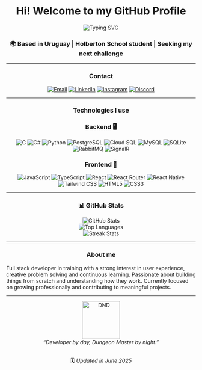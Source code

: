 <h1 align="center">Hi! Welcome to my GitHub Profile</h1>

<div align="center">

![Typing SVG](https://readme-typing-svg.herokuapp.com?font=Fira+Code&size=24&duration=2000&pause=1000&color=00FFC8&center=true&vCenter=true&width=600&lines=%3E+I'm+Franco+Reyes;Full+Stack+Developer+in+training;Python+%7C+C+%7C+C%23+%7C+Typescript+%7C+React)

</div>

<h3 align="center">🌍 Based in Uruguay | Holberton School student | Seeking my next challenge</h3>

---

<h3 align="center">Contact</h3>

<div align="center">

[![Email](https://img.shields.io/badge/Email-e24c4b?style=for-the-badge&logo=gmail&logoColor=white)](mailto:fd.reyes3110@gmail.com)
[![LinkedIn](https://img.shields.io/badge/LinkedIn-0A66C2?style=for-the-badge&logo=linkedin&logoColor=white)](https://www.linkedin.com/in/francoreyesortiz)
[![Instagram](https://img.shields.io/badge/Instagram-E4405F?style=for-the-badge&logo=instagram&logoColor=white)](https://www.instagram.com/reyco_31)
[![Discord](https://img.shields.io/badge/Discord-5865F2?style=for-the-badge&logo=discord&logoColor=white)](https://discord.com/users/426150159336865792)

</div>

---

<h3 align="center">Technologies I use</h3>

<div align="center">

<h3 align="center">Backend 🖥️</h3>

![C](https://img.shields.io/badge/c-%2300599C.svg?style=for-the-badge&logo=c&logoColor=white)
![C#](https://img.shields.io/badge/C%23-68217A?style=for-the-badge&logo=csharp&logoColor=white)
![Python](https://img.shields.io/badge/Python-306998?style=for-the-badge&logo=python&logoColor=white)
![PostgreSQL](https://img.shields.io/badge/PostgreSQL-336791?style=for-the-badge&logo=postgresql&logoColor=white)
![Cloud SQL](https://img.shields.io/badge/Cloud_SQL-4285F4?style=for-the-badge&logo=googlecloud&logoColor=white)
![MySQL](https://img.shields.io/badge/MySQL-00758F?style=for-the-badge&logo=mysql&logoColor=white)
![SQLite](https://img.shields.io/badge/SQLite-003B57?style=for-the-badge&logo=sqlite&logoColor=white)
![RabbitMQ](https://img.shields.io/badge/RabbitMQ-FF6600?style=for-the-badge&logo=rabbitmq&logoColor=white)
![SignalR](https://img.shields.io/badge/SignalR-512BD4?style=for-the-badge&logo=dotnet&logoColor=white)

<h3 align="center">Frontend 🎨</h3>

![JavaScript](https://img.shields.io/badge/JavaScript-F7DF1E?style=for-the-badge&logo=javascript&logoColor=black)
![TypeScript](https://img.shields.io/badge/TypeScript-007ACC?style=for-the-badge&logo=typescript&logoColor=white)
![React](https://img.shields.io/badge/React-20232A?style=for-the-badge&logo=react&logoColor=61DAFB)
![React Router](https://img.shields.io/badge/React_Router-CA4245?style=for-the-badge&logo=reactrouter&logoColor=white)
![React Native](https://img.shields.io/badge/React_Native-20232A?style=for-the-badge&logo=react&logoColor=61DAFB)
![Tailwind CSS](https://img.shields.io/badge/Tailwind_CSS-38B2AC?style=for-the-badge&logo=tailwind-css&logoColor=white)
![HTML5](https://img.shields.io/badge/HTML5-E34F26?style=for-the-badge&logo=html5&logoColor=white)
![CSS3](https://img.shields.io/badge/CSS3-1572B6?style=for-the-badge&logo=css3&logoColor=white)

</div>

---

<h3 align="center">📊 GitHub Stats</h3>

<p align="center">
  <img src="https://github-readme-stats.vercel.app/api?username=Franco-byte&show_icons=true&theme=tokyonight&bg_color=00000000" alt="GitHub Stats" />
  <br />
  <img src="https://github-readme-stats.vercel.app/api/top-langs/?username=Franco-byte&layout=compact&theme=tokyonight&hide_border=true&bg_color=00000000" alt="Top Languages" />
  <br />
  <img src="https://streak-stats.demolab.com?user=Franco-byte&theme=tokyonight&hide_border=true&background=00000000" alt="Streak Stats" />
</p>

---

<h3 align="center">About me</h3>

Full stack developer in training with a strong interest in user experience, creative problem solving and continuous learning. Passionate about building things from scratch and understanding how they work. Currently focused on growing professionally and contributing to meaningful projects.

---

<div align="center">
  <img src="https://media.tenor.com/lJ4-LZatPj8AAAAi/dnd-dungeons-and-dragons.gif" alt="DND" width=100 height=100 />
  <br/>
  <i>“Developer by day, Dungeon Master by night.”</i>
</div>

<br />

<p align="center">
  🗓️ <i>Updated in June 2025</i>
</p>
